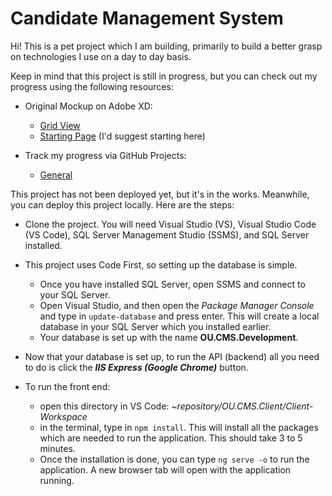 # Candidate Management System

Hi! This is a pet project which I am building, primarily to build a better grasp on technologies I use on a day to day basis. 

Keep in mind that this project is still in progress, but you can check out my progress using the following resources:

- Original Mockup on Adobe XD:
    - [Grid View](https://xd.adobe.com/view/29eb7a51-7a5e-490e-8e91-623acbdd03b3-7cb8/grid)
    - [Starting Page](https://xd.adobe.com/view/29eb7a51-7a5e-490e-8e91-623acbdd03b3-7cb8/screen/83113a37-916b-4ea6-8e6e-994d0e53b25e) (I'd suggest starting here)

- Track my progress via GitHub Projects:
    - [General](https://github.com/omkarubale/candidate-management-system/projects/1)

This project has not been deployed yet, but it's in the works. Meanwhile, you can deploy this project locally. Here are the steps:

- Clone the project. You will need Visual Studio (VS), Visual Studio Code (VS Code), SQL Server Management Studio (SSMS), and SQL Server installed.
- This project uses Code First, so setting up the database is simple. 
    - Once you have installed SQL Server, open SSMS and connect to your SQL Server.
    - Open Visual Studio, and then open the *Package Manager Console* and type in `update-database` and press enter. This will create a local database in your SQL Server which you installed earlier.
    - Your database is set up with the name **OU.CMS.Development**.

- Now that your database is set up, to run the API (backend) all you need to do is click the ***IIS Express (Google Chrome)*** button.

- To run the front end:
    - open this directory in VS Code:
 *~repository/OU.CMS.Client/Client-Workspace*
    - in the terminal, type in `npm install`. This will install all the packages which are needed to run the application. This should take 3 to 5 minutes.
    - Once the installation is done, you can type `ng serve -o` to run the application. A new browser tab will open with the application running.
